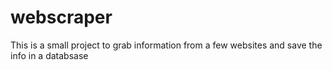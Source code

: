 # webscraper
This is a small project to grab information from a few websites and save the info in a databsase
